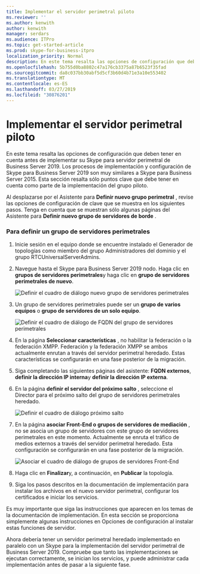 ```yaml
---
title: Implementar el servidor perimetral piloto
ms.reviewer: ''
ms.author: kenwith
author: kenwith
manager: serdars
ms.audience: ITPro
ms.topic: get-started-article
ms.prod: skype-for-business-itpro
localization_priority: Normal
description: En este tema resalta las opciones de configuración que deben tener en cuenta antes de implementar su Skype para servidor perimetral de Business Server 2019. Los procesos de implementación y configuración de Skype para Business Server 2019 son muy similares a Skype para Business Server 2015. Esta sección resalta sólo puntos clave que debe tener en cuenta como parte de la implementación del grupo piloto. Para obtener instrucciones detalladas, vea implementar el acceso de usuarios externos en Skype para Business Server 2019 en la documentación de implementación, que se describe el proceso de implementación y también se proporciona información de configuración para el acceso de usuarios externos.
ms.openlocfilehash: 5b755d0ba8802c47a176cb3375a87b6523f35fad
ms.sourcegitcommit: da8c037bb30abf5d5cf3b60d4b71e3a10e553402
ms.translationtype: MT
ms.contentlocale: es-ES
ms.lasthandoff: 03/27/2019
ms.locfileid: "30876201"
---
```

# <a name="deploy-pilot-edge-server"></a>Implementar el servidor perimetral piloto

En este tema resalta las opciones de configuración que deben tener en cuenta antes de implementar su Skype para servidor perimetral de Business Server 2019. Los procesos de implementación y configuración de Skype para Business Server 2019 son muy similares a Skype para Business Server 2015. Esta sección resalta sólo puntos clave que debe tener en cuenta como parte de la implementación del grupo piloto. <!-- For detailed steps, see 
 [Deploying external user access in Skype for Business Server 2019](../deployment/deploying-external-user-access/deploying-external-user-access.md) in the Deployment documentation, which describes the deployment process and also gives configuration information for external user access.  -->
  
Al desplazarse por el Asistente para **Definir nuevo grupo perimetral** , revise las opciones de configuración de clave que se muestra en los siguientes pasos. Tenga en cuenta que se muestran sólo algunas páginas del Asistente para **Definir nuevo grupo de servidores de borde** . 
  
### <a name="to-define-an-edge-pool"></a>Para definir un grupo de servidores perimetrales

1. Inicie sesión en el equipo donde se encuentre instalado el Generador de topologías como miembro del grupo Administradores del dominio y el grupo RTCUniversalServerAdmins.
    
2. Navegue hasta el Skype para Business Server 2019 nodo. Haga clic en **grupos de servidores perimetrales**y haga clic en **grupo de servidores perimetrales de nuevo**.
    
     ![Definir el cuadro de diálogo nuevo grupo de servidores perimetrales](../media/migration_ocs_topo_edgepool_page1.JPG)
  
3. Un grupo de servidores perimetrales puede ser un **grupo de varios equipos** o **grupo de servidores de un solo equipo**.
    
     ![Definir el cuadro de diálogo de FQDN del grupo de servidores perimetrales](../media/migration_ocs_topo_edgepool_page2.JPG)
  
4. En la página **Seleccionar características** , no habilitar la federación o la federación XMPP. Federación y la federación XMPP se ambos actualmente enrutan a través del servidor perimetral heredado. Estas características se configurarán en una fase posterior de la migración. 

  
5. Siga completando las siguientes páginas del asistente: **FQDN externos**, **definir la dirección IP interna**y **definir la dirección IP externa**.
    
6. En la página **definir el servidor del próximo salto** , seleccione el Director para el próximo salto del grupo de servidores perimetrales heredado. 
    
     ![Definir el cuadro de diálogo próximo salto](../media/migration_ocs_topo_edgepool_page7.JPG)
  
7. En la página **asociar Front-End o grupos de servidores de mediación** , no se asocia un grupo de servidores con este grupo de servidores perimetrales en este momento. Actualmente se enruta el tráfico de medios externos a través del servidor perimetral heredado. Esta configuración se configurarán en una fase posterior de la migración. 
    
     ![Asociar el cuadro de diálogo de grupos de servidores Front-End](../media/migration_ocs_topo_edgepool_page8.JPG)
  
8. Haga clic en **Finalizar**y, a continuación, en **Publicar** la topología. 
    
9. Siga los pasos descritos en la documentación de implementación para instalar los archivos en el nuevo servidor perimetral, configurar los certificados e iniciar los servicios. 
<!-- [Install Edge Servers for Skype for Business Server 2019](../deployment/deploying-external-user-access/install-edge-servers.md) in -->
    
Es muy importante que siga las instrucciones que aparecen en los temas de la documentación de implementación. En esta sección se proporciona simplemente algunas instrucciones en Opciones de configuración al instalar estas funciones de servidor. 
<!-- [Deploying external user access in Skype for Business Server 2019](../deployment/deploying-external-user-access/deploying-external-user-access.md) -->
  
Ahora debería tener un servidor perimetral heredado implementado en paralelo con un Skype para la implementación del servidor perimetral de Business Server 2019. Compruebe que tanto las implementaciones se ejecutan correctamente, se inician los servicios, y puede administrar cada implementación antes de pasar a la siguiente fase. 
  


